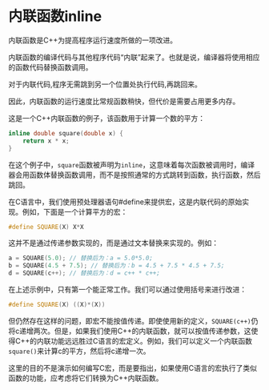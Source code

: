 # 内联函数inline

内联函数是C++为提高程序运行速度所做的一项改进。

内联函数的编译代码与其他程序代码“内联”起来了。也就是说，编译器将使用相应的函数代码替换函数调用。

对于内联代码,程序无需跳到另一个位置处执行代码,再跳回来。

因此，内联函数的运行速度比常规函数稍快，但代价是需要占用更多内存。



这是一个C++内联函数的例子，该函数用于计算一个数的平方：

```cpp
inline double square(double x) {
    return x * x;
}
```

在这个例子中，`square`函数被声明为`inline`，这意味着每次函数被调用时，编译器会用函数体替换函数调用，而不是按照通常的方式跳转到函数，执行函数，然后跳回。



在C语言中，我们使用预处理器语句#define来提供宏，这是内联代码的原始实现。例如，下面是一个计算平方的宏：

```cpp
#define SQUARE(X) X*X
```



这并不是通过传递参数实现的，而是通过文本替换来实现的。例如：

```cpp
a = SQUARE(5.0); // 替换后为：a = 5.0*5.0;
b = SQUARE(4.5 + 7.5); // 替换后为：b = 4.5 + 7.5 * 4.5 + 7.5;
d = SQUARE(c++); // 替换后为：d = c++ * c++;
```



在上述示例中，只有第一个能正常工作。我们可以通过使用括号来进行改进：

```cpp
#define SQUARE(X) ((X)*(X))
```



但仍然存在这样的问题，即宏不能按值传递。即使使用新的定义，`SQUARE(c++)`仍将c递增两次。但是，如果我们使用C++的内联函数，就可以按值传递参数，这使得C++的内联功能远远胜过C语言的宏定义。例如，我们可以定义一个内联函数`square()`来计算c的平方，然后将c递增一次。

这里的目的不是演示如何编写C宏，而是要指出，如果使用C语言的宏执行了类似函数的功能，应考虑将它们转换为C++内联函数。



